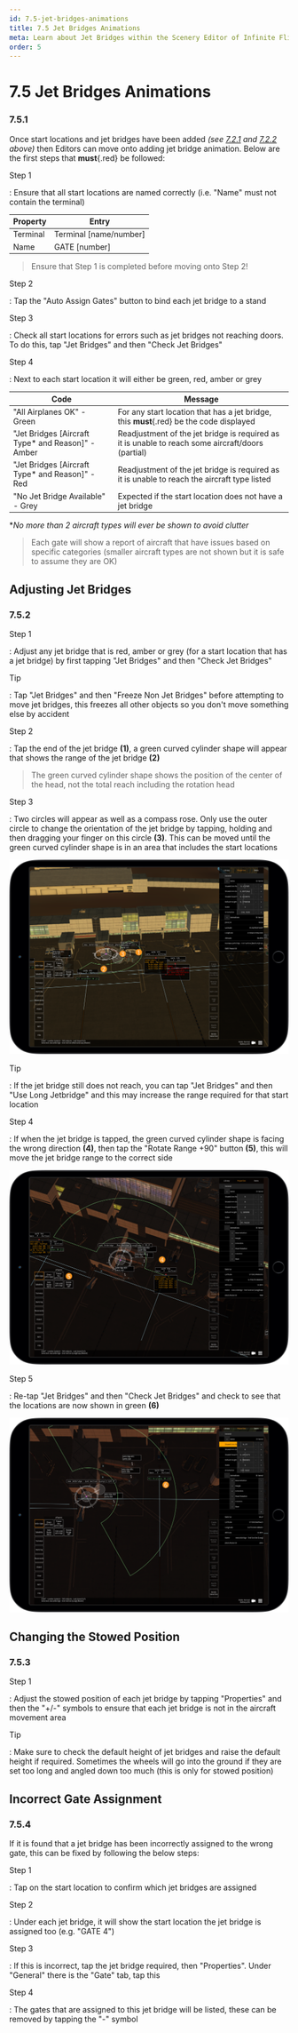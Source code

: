 ```yaml
---
id: 7.5-jet-bridges-animations
title: 7.5 Jet Bridges Animations
meta: Learn about Jet Bridges within the Scenery Editor of Infinite Flight.
order: 5
---
```




# 7.5 Jet Bridges Animations 



### 7.5.1

Once start locations and jet bridges have been added *(see [7.2.1](/guide/scenery-editor-manual/7.-objects/7.2-selection-and-placement#7.2.1) and [7.2.2](/guide/scenery-editor-manual/7.-objects/7.2-selection-and-placement#7.2.2) above)* then Editors can move onto adding jet bridge animation. Below are the first steps that **must**{.red} be followed:



Step 1

: Ensure that all start locations are named correctly (i.e. "Name" must not contain the terminal)



| Property | Entry                  |
| -------- | ---------------------- |
| Terminal | Terminal [name/number] |
| Name     | GATE [number]          |



> Ensure that Step 1 is completed before moving onto Step 2!



Step 2

: Tap the "Auto Assign Gates" button to bind each jet bridge to a stand



Step 3

: Check all start locations for errors such as jet bridges not reaching doors. To do this, tap "Jet Bridges" and then "Check Jet Bridges"



Step 4

: Next to each start location it will either be green, red, amber or grey



| Code                                              | Message                                                      |
| ------------------------------------------------- | ------------------------------------------------------------ |
| "All Airplanes OK" - Green                        | For any start location that has a jet bridge, this **must**{.red} be the code displayed |
| "Jet Bridges [Aircraft Type* and Reason]" - Amber | Readjustment of the jet bridge is required as it is unable to reach some aircraft/doors (partial) |
| "Jet Bridges [Aircraft Type* and Reason]" - Red   | Readjustment of the jet bridge is required as it is unable to reach the aircraft type listed |
| "No Jet Bridge Available" - Grey                  | Expected if the start location does not have a jet bridge    |

**No more than 2 aircraft types will ever be shown to avoid clutter*



> Each gate will show a report of aircraft that have issues based on specific categories (smaller aircraft types are not shown but it is safe to assume they are OK)



## Adjusting Jet Bridges

### 7.5.2

Step 1

: Adjust any jet bridge that is red, amber or grey (for a start location that has a jet bridge) by first tapping "Jet Bridges" and then "Check Jet Bridges"



Tip

: Tap "Jet Bridges" and then "Freeze Non Jet Bridges" before attempting to move jet bridges, this freezes all other objects so you don't move something else by accident



Step 2

: Tap the end of the jet bridge **(1)**, a green curved cylinder shape will appear that shows the range of the jet bridge **(2)**



> The green curved cylinder shape shows the position of the center of the head, not the total reach including the rotation head



Step 3

: Two circles will appear as well as a compass rose. Only use the outer circle to change the orientation of the jet bridge by tapping, holding and then dragging your finger on this circle **(3)**. This can be moved until the green curved cylinder shape is in an area that includes the start locations



![Image 7.5.2.1 - Adjusting Jet Bridges](_images/manual/frames/7.5.2.1.png)



Tip

: If the jet bridge still does not reach, you can tap "Jet Bridges" and then "Use Long Jetbridge" and this may increase the range required for that start location



Step 4

: If when the jet bridge is tapped, the green curved cylinder shape is facing the wrong direction **(4)**, then tap the "Rotate Range +90" button **(5)**, this will move the jet bridge range to the correct side



![Image 7.5.2.2 - Rotate Range +90 Degrees](_images/manual/frames/7.5.2.2.png)



Step 5

: Re-tap "Jet Bridges" and then "Check Jet Bridges" and check to see that the locations are now shown in green **(6)**



![Image 7.5.2.3 - Check Jet Bridges](_images/manual/frames/7.5.2.3.png)



## Changing the Stowed Position

### 7.5.3

Step 1

: Adjust the stowed position of each jet bridge by tapping "Properties" and then the "+/-" symbols to ensure that each jet bridge is not in the aircraft movement area



Tip

: Make sure to check the default height of jet bridges and raise the default height if required. Sometimes the wheels will go into the ground if they are set too long and angled down too much (this is only for stowed position)



## Incorrect Gate Assignment

### 7.5.4

If it is found that a jet bridge has been incorrectly assigned to the wrong gate, this can be fixed by following the below steps:



Step 1

: Tap on the start location to confirm which jet bridges are assigned



Step 2

: Under each jet bridge, it will show the start location the jet bridge is assigned too (e.g. "GATE 4")



Step 3

: If this is incorrect, tap the jet bridge required, then "Properties". Under "General" there is the "Gate" tab, tap this



Step 4

: The gates that are assigned to this jet bridge will be listed, these can be removed by tapping the "-" symbol 
